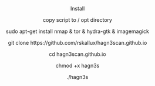 <p align="center">
Install
<p align="center">
copy script to / opt directory
<p align="center">
sudo apt-get install nmap & tor & hydra-gtk & imagemagick
<p align="center">
git clone https://github.com/rskallux/hagn3scan.github.io
<p align="center">
cd hagn3scan.github.io
<p align="center">
chmod +x hagn3s
<p align="center">
./hagn3s
